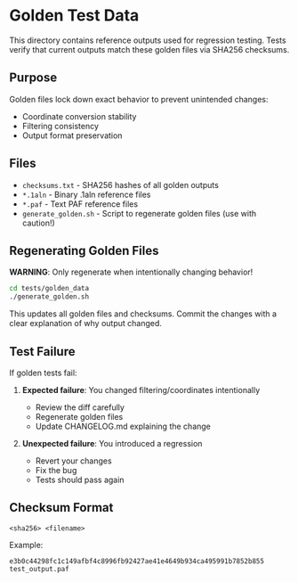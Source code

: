# Golden Test Data

This directory contains reference outputs used for regression testing.
Tests verify that current outputs match these golden files via SHA256 checksums.

## Purpose

Golden files lock down exact behavior to prevent unintended changes:
- Coordinate conversion stability
- Filtering consistency
- Output format preservation

## Files

- `checksums.txt` - SHA256 hashes of all golden outputs
- `*.1aln` - Binary .1aln reference files
- `*.paf` - Text PAF reference files
- `generate_golden.sh` - Script to regenerate golden files (use with caution!)

## Regenerating Golden Files

**WARNING**: Only regenerate when intentionally changing behavior!

```bash
cd tests/golden_data
./generate_golden.sh
```

This updates all golden files and checksums. Commit the changes with a clear
explanation of why output changed.

## Test Failure

If golden tests fail:

1. **Expected failure**: You changed filtering/coordinates intentionally
   - Review the diff carefully
   - Regenerate golden files
   - Update CHANGELOG.md explaining the change

2. **Unexpected failure**: You introduced a regression
   - Revert your changes
   - Fix the bug
   - Tests should pass again

## Checksum Format

```
<sha256> <filename>
```

Example:
```
e3b0c44298fc1c149afbf4c8996fb92427ae41e4649b934ca495991b7852b855  test_output.paf
```
